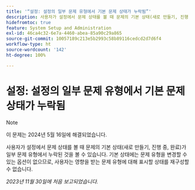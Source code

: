 ```yaml
---
title: '“설정: 설정의 일부 문제 유형에서 기본 문제 상태가 누락됨”'
description: 사용자가 설정에서 문제 상태를 볼 때 문제의 기본 상태(새로 만들기, 진행 중, 완료)가 일부 문제 유형에서 누락된 것을 볼 수 있습니다. 기본 상태에는 문제 유형을 변경할 수 있는 옵션이 없으므로 사용자는 영향을 받는 문제 유형에 대해 표시할 상태를 재구성할 수 없습니다.
hidefromtoc: true
feature: System Setup and Administration
exl-id: 46ca4c32-6e7a-4460-abea-85a90c29a865
source-git-commit: 10057189c213e5b2993c58b89116cedcd2d7d6f4
workflow-type: ht
source-wordcount: '142'
ht-degree: 100%

---
```


# 설정: 설정의 일부 문제 유형에서 기본 문제 상태가 누락됨

>[!NOTE]
>
>이 문제는 2024년 5월 16일에 해결되었습니다.

사용자가 설정에서 문제 상태를 볼 때 문제의 기본 상태(새로 만들기, 진행 중, 완료)가 일부 문제 유형에서 누락된 것을 볼 수 있습니다. 기본 상태에는 문제 유형을 변경할 수 있는 옵션이 없으므로, 사용자는 영향을 받는 문제 유형에 대해 표시할 상태를 재구성할 수 없습니다.

_2023년 11월 30일에 처음 보고되었습니다._
